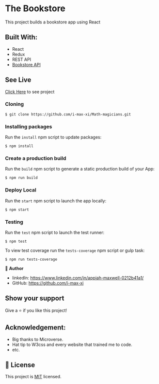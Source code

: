 # The Bookstore

This project builds a bookstore app using React

## Built With:
- React
- Redux
- REST API
- [Bookstore API](https://www.notion.so/Bookstore-API-51ea269061f849118c65c0a53e88a739)

## See Live
[Click Here](https://the-bookworm.netlify.app/) to see project


### Cloning
    $ git clone https://github.com/i-max-xi/Math-magicians.git


### Installing packages

Run the `install` npm script to update packages:

    $ npm install


### Create a production build

Run the `build` npm script to generate a static production build of your App:

    $ npm run build


### Deploy Local

Run the `start` npm script to launch the app locally:

    $ npm start

### Testing

Run the `test` npm script to launch the test runner:

    $ npm test

To view test coverage run the `tests-coverage` npm script or gulp task:

    $ npm run tests-coverage


👤 **Author** 
  - linkedIn: https://www.linkedin.com/in/appiah-maxwell-0212b41a1/
  - GitHub: https://github.com/i-max-xi

## Show your support
Give a ⭐️ if you like this project!

## Acknowledgement:
   - Big thanks to Microverse.
   - Hat tip to W3css and every website that trained me to code.
   - etc.

## 📝 License
   This project is [MIT](license.md) licensed.
